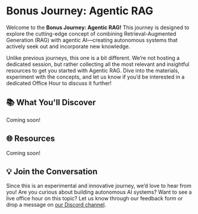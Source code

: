 # Bonus Journey: Agentic RAG

Welcome to the **Bonus Journey: Agentic RAG!** This journey is designed to explore the cutting-edge concept of combining Retrieval-Augmented Generation (RAG) with agentic AI—creating autonomous systems that actively seek out and incorporate new knowledge.

Unlike previous journeys, this one is a bit different. We’re not hosting a dedicated session, but rather collecting all the most relevant and insightful resources to get you started with Agentic RAG. Dive into the materials, experiment with the concepts, and let us know if you’d be interested in a dedicated Office Hour to discuss it further!

## 📚 What You'll Discover

Coming soon!

## 🌐 Resources

Coming soon!

## 💡 Join the Conversation

Since this is an experimental and innovative journey, we’d love to hear from you! Are you curious about building autonomous AI systems? Want to see a live office hour on this topic? Let us know through our feedback form or drop a message on [our Discord channel](https://aka.ms/rag-time/discord).